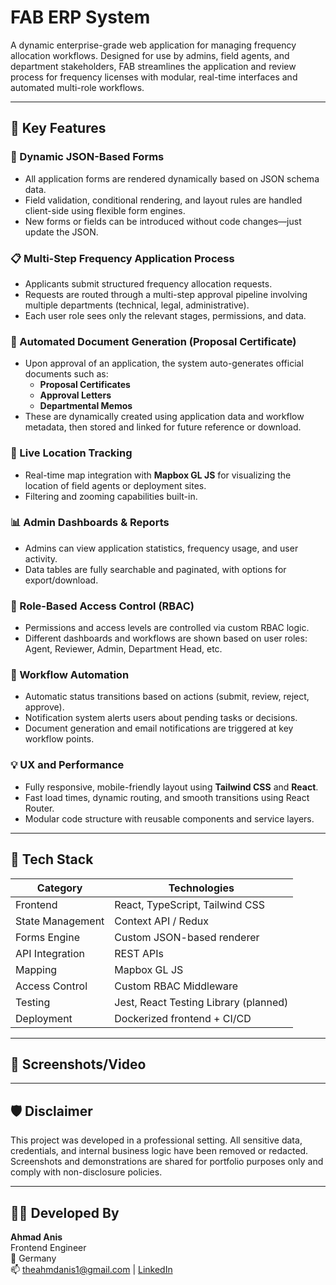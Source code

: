 # FAB ERP System

A dynamic enterprise-grade web application for managing frequency allocation workflows. Designed for use by admins, field agents, and department stakeholders, FAB streamlines the application and review process for frequency licenses with modular, real-time interfaces and automated multi-role workflows.

---

## 🌟 Key Features

### 🧠 Dynamic JSON-Based Forms
- All application forms are rendered dynamically based on JSON schema data.
- Field validation, conditional rendering, and layout rules are handled client-side using flexible form engines.
- New forms or fields can be introduced without code changes—just update the JSON.

### 📋 Multi-Step Frequency Application Process
- Applicants submit structured frequency allocation requests.
- Requests are routed through a multi-step approval pipeline involving multiple departments (technical, legal, administrative).
- Each user role sees only the relevant stages, permissions, and data.

### 📄 Automated Document Generation (Proposal Certificate)
- Upon approval of an application, the system auto-generates official documents such as:
  - **Proposal Certificates**
  - **Approval Letters**
  - **Departmental Memos**
- These are dynamically created using application data and workflow metadata, then stored and linked for future reference or download.

### 📍 Live Location Tracking
- Real-time map integration with **Mapbox GL JS** for visualizing the location of field agents or deployment sites.
- Filtering and zooming capabilities built-in.

### 📊 Admin Dashboards & Reports
- Admins can view application statistics, frequency usage, and user activity.
- Data tables are fully searchable and paginated, with options for export/download.

### 🔐 Role-Based Access Control (RBAC)
- Permissions and access levels are controlled via custom RBAC logic.
- Different dashboards and workflows are shown based on user roles: Agent, Reviewer, Admin, Department Head, etc.

### 🔄 Workflow Automation
- Automatic status transitions based on actions (submit, review, reject, approve).
- Notification system alerts users about pending tasks or decisions.
- Document generation and email notifications are triggered at key workflow points.

### 💡 UX and Performance
- Fully responsive, mobile-friendly layout using **Tailwind CSS** and **React**.
- Fast load times, dynamic routing, and smooth transitions using React Router.
- Modular code structure with reusable components and service layers.

---

## 🔧 Tech Stack

| Category         | Technologies                     |
|------------------|----------------------------------|
| Frontend         | React, TypeScript, Tailwind CSS |
| State Management | Context API / Redux             |
| Forms Engine     | Custom JSON-based renderer      |
| API Integration  | REST APIs                       |
| Mapping          | Mapbox GL JS                    |
| Access Control   | Custom RBAC Middleware          |
| Testing          | Jest, React Testing Library (planned) |
| Deployment       | Dockerized frontend + CI/CD     |

---

## 📸 Screenshots/Video



---

## 🛡️ Disclaimer

This project was developed in a professional setting. All sensitive data, credentials, and internal business logic have been removed or redacted. Screenshots and demonstrations are shared for portfolio purposes only and comply with non-disclosure policies.

---

## 👨‍💻 Developed By

**Ahmad Anis**  
Frontend Engineer  
📍 Germany  
📫 theahmdanis1@gmail.com | [LinkedIn](https://linkedin.com/in/theahmadanis)
